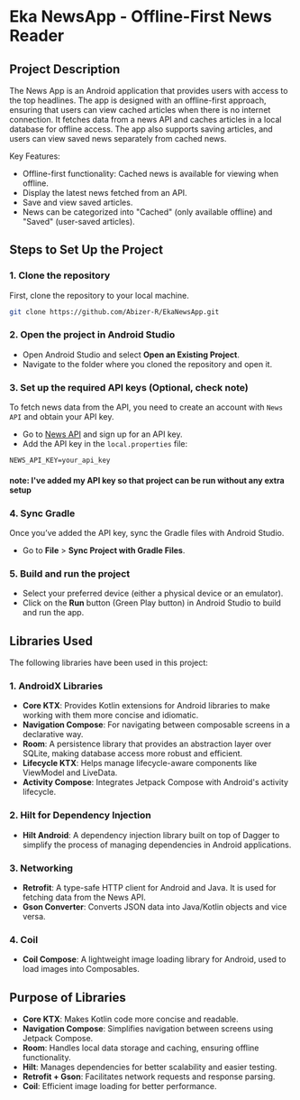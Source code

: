 # Eka NewsApp - Offline-First News Reader

## Project Description

The News App is an Android application that provides users with access to the top headlines. The app is designed with an offline-first approach, ensuring that users can view cached articles when there is no internet connection. It fetches data from a news API and caches articles in a local database for offline access. The app also supports saving articles, and users can view saved news separately from cached news. 

Key Features:
- Offline-first functionality: Cached news is available for viewing when offline.
- Display the latest news fetched from an API.
- Save and view saved articles.
- News can be categorized into "Cached" (only available offline) and "Saved" (user-saved articles).

## Steps to Set Up the Project

### 1. Clone the repository
First, clone the repository to your local machine.

``` bash
git clone https://github.com/Abizer-R/EkaNewsApp.git
```

### 2. Open the project in Android Studio
- Open Android Studio and select **Open an Existing Project**.
- Navigate to the folder where you cloned the repository and open it.

### 3. Set up the required API keys (Optional, check note)
To fetch news data from the API, you need to create an account with `News API` and obtain your API key.

- Go to [News API](https://newsapi.org/) and sign up for an API key.
- Add the API key in the `local.properties` file:

``` properties
NEWS_API_KEY=your_api_key
```
#### note: I've added my API key so that project can be run without any extra setup

### 4. Sync Gradle
Once you’ve added the API key, sync the Gradle files with Android Studio.

- Go to **File** > **Sync Project with Gradle Files**.

### 5. Build and run the project
- Select your preferred device (either a physical device or an emulator).
- Click on the **Run** button (Green Play button) in Android Studio to build and run the app.

## Libraries Used

The following libraries have been used in this project:

### 1. **AndroidX Libraries**
- **Core KTX**: Provides Kotlin extensions for Android libraries to make working with them more concise and idiomatic.
- **Navigation Compose**: For navigating between composable screens in a declarative way.
- **Room**: A persistence library that provides an abstraction layer over SQLite, making database access more robust and efficient.
- **Lifecycle KTX**: Helps manage lifecycle-aware components like ViewModel and LiveData.
- **Activity Compose**: Integrates Jetpack Compose with Android's activity lifecycle.

### 2. **Hilt for Dependency Injection**
- **Hilt Android**: A dependency injection library built on top of Dagger to simplify the process of managing dependencies in Android applications.

### 3. **Networking**
- **Retrofit**: A type-safe HTTP client for Android and Java. It is used for fetching data from the News API.
- **Gson Converter**: Converts JSON data into Java/Kotlin objects and vice versa.

### 4. **Coil**
- **Coil Compose**: A lightweight image loading library for Android, used to load images into Composables.

## Purpose of Libraries

- **Core KTX**: Makes Kotlin code more concise and readable.
- **Navigation Compose**: Simplifies navigation between screens using Jetpack Compose.
- **Room**: Handles local data storage and caching, ensuring offline functionality.
- **Hilt**: Manages dependencies for better scalability and easier testing.
- **Retrofit + Gson**: Facilitates network requests and response parsing.
- **Coil**: Efficient image loading for better performance.
